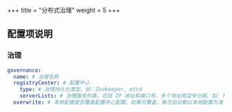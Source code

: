 +++
title = "分布式治理"
weight = 5
+++

## 配置项说明

### 治理

```yaml
governance:  
  name: # 治理名称
  registryCenter: # 配置中心
    type: # 治理持久化类型。如：Zookeeper, etcd
    serverLists: # 治理服务列表。包括 IP 地址和端口号。多个地址用逗号分隔。如: host1:2181,host2:2181 
  overwrite: # 本地配置是否覆盖配置中心配置。如果可覆盖，每次启动都以本地配置为准
```
